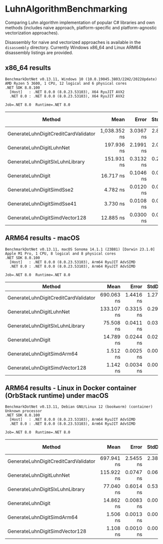 # LuhnAlgorithmBenchmarking

Comparing Luhn algorithm implementation of popular C# libraries and own methods (includes naive approach, platform-specific and platform-agnostic vectorization approaches).

Disassembly for naive and vectorized approaches is available in the `disassembly` directory. Currently Windows x86_64 and Linux ARM64 disassembly listings are provided.

## x86_64 results

```
BenchmarkDotNet v0.13.11, Windows 10 (10.0.19045.3803/22H2/2022Update)
AMD Ryzen 5 3600, 1 CPU, 12 logical and 6 physical cores
.NET SDK 8.0.100
  [Host]   : .NET 8.0.0 (8.0.23.53103), X64 RyuJIT AVX2
  .NET 8.0 : .NET 8.0.0 (8.0.23.53103), X64 RyuJIT AVX2

Job=.NET 8.0  Runtime=.NET 8.0
```

| Method                               | Mean         | Error     | StdDev    | Ratio | RatioSD | Code Size |
|------------------------------------- |-------------:|----------:|----------:|------:|--------:|----------:|
| GenerateLuhnDigitCreditCardValidator | 1,038.352 ns | 3.0367 ns | 2.8406 ns | 62.11 |    0.29 |   1,074 B |
| GenerateLuhnDigitLuhnNet             |   197.936 ns | 2.1991 ns | 2.0570 ns | 11.84 |    0.15 |     319 B |
| GenerateLuhnDigitSlxLuhnLibrary      |   151.931 ns | 0.3132 ns | 0.2777 ns |  9.09 |    0.06 |     326 B |
| GenerateLuhnDigit                    |    16.717 ns | 0.1046 ns | 0.0978 ns |  1.00 |    0.00 |     150 B |
| GenerateLuhnDigitSimdSse2            |     4.782 ns | 0.0120 ns | 0.0101 ns |  0.29 |    0.00 |     316 B |
| GenerateLuhnDigitSimdSse41           |     3.730 ns | 0.0108 ns | 0.0096 ns |  0.22 |    0.00 |     251 B |
| GenerateLuhnDigitSimdVector128       |    12.885 ns | 0.0300 ns | 0.0281 ns |  0.77 |    0.00 |     221 B |

## ARM64 results - macOS

```
BenchmarkDotNet v0.13.11, macOS Sonoma 14.1.1 (23B81) [Darwin 23.1.0]
Apple M1 Pro, 1 CPU, 8 logical and 8 physical cores
.NET SDK 8.0.100
  [Host]   : .NET 8.0.0 (8.0.23.53103), Arm64 RyuJIT AdvSIMD
  .NET 8.0 : .NET 8.0.0 (8.0.23.53103), Arm64 RyuJIT AdvSIMD

Job=.NET 8.0  Runtime=.NET 8.0
```

| Method                               | Mean       | Error     | StdDev    | Ratio | RatioSD |
|------------------------------------- |-----------:|----------:|----------:|------:|--------:|
| GenerateLuhnDigitCreditCardValidator | 690.063 ns | 1.4416 ns | 1.2779 ns | 46.66 |    0.09 |
| GenerateLuhnDigitLuhnNet             | 133.107 ns | 0.3315 ns | 0.2939 ns |  9.00 |    0.03 |
| GenerateLuhnDigitSlxLuhnLibrary      |  75.508 ns | 0.0411 ns | 0.0344 ns |  5.11 |    0.01 |
| GenerateLuhnDigit                    |  14.789 ns | 0.0244 ns | 0.0204 ns |  1.00 |    0.00 |
| GenerateLuhnDigitSimdArm64           |   1.512 ns | 0.0025 ns | 0.0024 ns |  0.10 |    0.00 |
| GenerateLuhnDigitSimdVector128       |   1.142 ns | 0.0034 ns | 0.0030 ns |  0.08 |    0.00 |

## ARM64 results - Linux in Docker container (OrbStack runtime) under macOS

```
BenchmarkDotNet v0.13.11, Debian GNU/Linux 12 (bookworm) (container)
Unknown processor
.NET SDK 8.0.100
  [Host]   : .NET 8.0.0 (8.0.23.53103), Arm64 RyuJIT AdvSIMD
  .NET 8.0 : .NET 8.0.0 (8.0.23.53103), Arm64 RyuJIT AdvSIMD

Job=.NET 8.0  Runtime=.NET 8.0
```

| Method                               | Mean       | Error     | StdDev    | Ratio | RatioSD | Code Size |
|------------------------------------- |-----------:|----------:|----------:|------:|--------:|----------:|
| GenerateLuhnDigitCreditCardValidator | 697.941 ns | 2.5455 ns | 2.3810 ns | 46.94 |    0.13 |   1,420 B |
| GenerateLuhnDigitLuhnNet             | 115.922 ns | 0.0747 ns | 0.0663 ns |  7.80 |    0.01 |     468 B |
| GenerateLuhnDigitSlxLuhnLibrary      |  77.040 ns | 0.6014 ns | 0.5332 ns |  5.18 |    0.04 |     556 B |
| GenerateLuhnDigit                    |  14.862 ns | 0.0083 ns | 0.0073 ns |  1.00 |    0.00 |     200 B |
| GenerateLuhnDigitSimdArm64           |   1.506 ns | 0.0013 ns | 0.0011 ns |  0.10 |    0.00 |     252 B |
| GenerateLuhnDigitSimdVector128       |   1.108 ns | 0.0010 ns | 0.0009 ns |  0.07 |    0.00 |     200 B |
